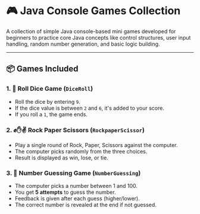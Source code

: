 # 🎮 Java Console Games Collection

A collection of simple Java console-based mini games developed for beginners to practice core Java concepts like control structures, user input handling, random number generation, and basic logic building.

---

## 📦 Games Included

### 1. 🎲 Roll Dice Game (`DiceRoll`)
- Roll the dice by entering `9`.
- If the dice value is between `2` and `6`, it's added to your score.
- If you roll a `1`, the game ends.


### 2. ✊✋✌️ Rock Paper Scissors (`RockpaperScissor`)
- Play a single round of Rock, Paper, Scissors against the computer.
- The computer picks randomly from the three choices.
- Result is displayed as win, lose, or tie.


### 3. 🔢 Number Guessing Game (`NumberGuessing`)
- The computer picks a number between 1 and 100.
- You get **5 attempts** to guess the number.
- Feedback is given after each guess (higher/lower).
- The correct number is revealed at the end if not guessed.

